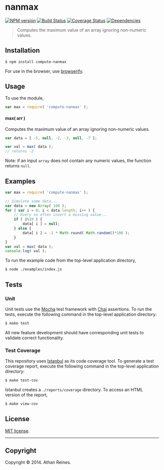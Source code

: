nanmax
===
[![NPM version][npm-image]][npm-url] [![Build Status][travis-image]][travis-url] [![Coverage Status][coveralls-image]][coveralls-url] [![Dependencies][dependencies-image]][dependencies-url]

> Computes the maximum value of an array ignoring non-numeric values.


## Installation

``` bash
$ npm install compute-nanmax
```

For use in the browser, use [browserify](https://github.com/substack/node-browserify).


## Usage

To use the module,

``` javascript
var max = require( 'compute-nanmax' );
```

#### max( arr )

Computes the maximum value of an array ignoring non-numeric values.

``` javascript
var data = [ -5, null, -2, -3, null, -7 ];

var val = max( data );
// returns -2
```

Note: if an input `array` does not contain any numeric values, the function returns `null`.


## Examples

``` javascript
var max = require( 'compute-nanmax' );

// Simulate some data...
var data = new Array( 100 );
for ( var i = 0; i < data.length; i++ ) {
	// Every so often insert a missing value...
	if ( i%10 ) {
		data[ i ] = null;
	} else {
		data[ i ] = -1 * Math.round( Math.random()*100 );
	}
}
var val = max( data );
console.log( val );
```

To run the example code from the top-level application directory,

``` bash
$ node ./examples/index.js
```


## Tests

### Unit

Unit tests use the [Mocha](http://mochajs.org/) test framework with [Chai](http://chaijs.com) assertions. To run the tests, execute the following command in the top-level application directory:

``` bash
$ make test
```

All new feature development should have corresponding unit tests to validate correct functionality.


### Test Coverage

This repository uses [Istanbul](https://github.com/gotwarlost/istanbul) as its code coverage tool. To generate a test coverage report, execute the following command in the top-level application directory:

``` bash
$ make test-cov
```

Istanbul creates a `./reports/coverage` directory. To access an HTML version of the report,

``` bash
$ make view-cov
```


## License

[MIT license](http://opensource.org/licenses/MIT). 


---
## Copyright

Copyright &copy; 2014. Athan Reines.


[npm-image]: http://img.shields.io/npm/v/compute-nanmax.svg
[npm-url]: https://npmjs.org/package/compute-nanmax

[travis-image]: http://img.shields.io/travis/compute-io/nanmax/master.svg
[travis-url]: https://travis-ci.org/compute-io/nanmax

[coveralls-image]: https://img.shields.io/coveralls/compute-io/nanmax/master.svg
[coveralls-url]: https://coveralls.io/r/compute-io/nanmax?branch=master

[dependencies-image]: http://img.shields.io/david/compute-io/nanmax.svg
[dependencies-url]: https://david-dm.org/compute-io/nanmax

[dev-dependencies-image]: http://img.shields.io/david/dev/compute-io/nanmax.svg
[dev-dependencies-url]: https://david-dm.org/dev/compute-io/nanmax

[github-issues-image]: http://img.shields.io/github/issues/compute-io/nanmax.svg
[github-issues-url]: https://github.com/compute-io/nanmax/issues
